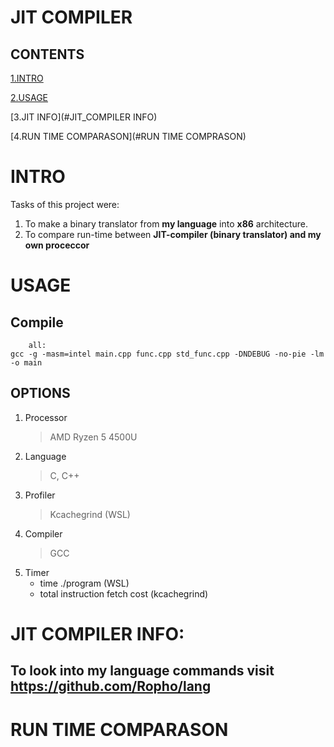 # JIT COMPILER

## CONTENTS

[1.INTRO](#INTRO)


[2.USAGE](#USAGE)

[3.JIT INFO](#JIT_COMPILER INFO)

[4.RUN TIME COMPARASON](#RUN TIME COMPRASON)

# INTRO

Tasks of this project were: 
1. To make a binary translator from **my language** into **x86** architecture.
2. To compare run-time between **JIT-compiler (binary translator) and my own proceccor** 



# USAGE

## Compile
		all:
	gcc -g -masm=intel main.cpp func.cpp std_func.cpp -DNDEBUG -no-pie -lm -o main	


## OPTIONS

1.  Processor
    > AMD Ryzen 5 4500U
2.  Language
    > C, C++
3.  Profiler
    > Kcachegrind (WSL)
4.  Compiler
    > GCC
5.  Timer
    + time ./program (WSL)
    + total instruction fetch cost (kcachegrind)

# JIT COMPILER INFO:

## To look into **my language commands** visit https://github.com/Ropho/lang

##


# RUN TIME COMPARASON
